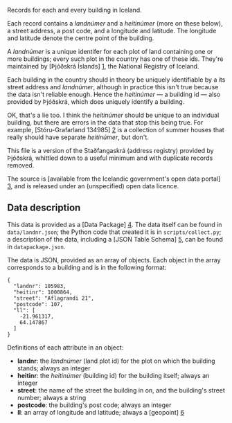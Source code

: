 Records for each and every building in Iceland.

Each record contains a *landnúmer* and a *heitinúmer* (more on these below), a
street address, a post code, and a longitude and latitude. The longitude and
latitude denote the centre point of the building.

A *landnúmer* is a unique identifer for each plot of land containing one or more
buildings; every such plot in the country has one of these ids. They're
maintained by [Þjóðskrá Íslands] [1], the National Registry of Iceland.

Each building in the country should in theory be uniquely identifiable by a its
street address and *landnúmer*, although in practice this isn't true because the
data isn't reliable enough. Hence the *heitinúmer* — a building id — also
provided by Þjóðskrá, which does uniquely identify a building.

OK, that's a lie too. I think the *heitinúmer* should be unique to an individual
building, but there are errors in the data that stop this being true. For
example, [Stóru-Grafarland 134985] [2] is a collection of summer houses that
really should have separate *heitinúmer*, but don't.

This file is a version of the Staðfangaskrá (address registry) provided by
Þjóðskrá, whittled down to a useful minimum and with duplicate records removed.

The source is [available from the Icelandic government's open data portal] [3],
and is released under an (unspecified) open data licence.

## Data description

This data is provided as a [Data Package] [4]. The data itself can be found in
`data/landnr.json`; the Python code that created it is in `scripts/collect.py`;
a description of the data, including a [JSON Table Schema] [5], can be found in
`datapackage.json`.

The data is JSON, provided as an array of objects. Each object in the array
corresponds to a building and is in the following format:

    {
      "landnr": 105983,
      "heitinr": 1000864,
      "street": "Aflagrandi 21",
      "postcode": 107,
      "ll": [
        -21.961317,
        64.147867
      ]
    }

Definitions of each attribute in an object:

* **landnr**: the *landnúmer* (land plot id) for the plot on which the building
  stands; always an integer
* **heitinr**: the *heitinúmer* (building id) for the building itself; always an
  integer
* **street**: the name of the street the building in on, and the building's
  street number; always a string
* **postcode**: the building's post code; always an integer
* **ll**: an array of longitude and latitude; always a [geopoint] [6]

[1]: http://skra.is/
[2]: http://skra.is/Pages/1000?landnr=134985&streetname=St%C3%B3ru-Grafarland%20134985
[3]: http://opingogn.is/dataset/stadfangaskra
[4]: http://www.dataprotocols.org/en/latest/data-packages.html
[5]: http://www.dataprotocols.org/en/latest/json-table-schema.html
[6]: http://www.dataprotocols.org/en/latest/json-table-schema.html#types

